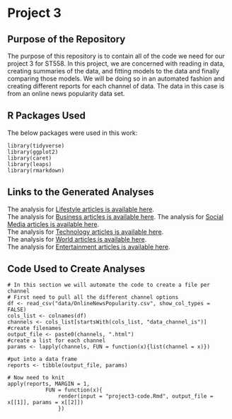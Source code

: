 # Project 3

## Purpose of the Repository

The purpose of this repository is to contain all of the code we need for our project 3 for ST558. In this project, we are concerned with reading in data,
creating summaries of the data, and fitting models to the data and finally comparing those models. We will be doing so in an automated fashion and creating
different reports for each channel of data. The data in this case is from an online news popularity data set.

## R Packages Used
The below packages were used in this work:

```
library(tidyverse)
library(ggplot2)
library(caret)
library(leaps)
library(rmarkdown)
```
    
## Links to the Generated Analyses
The analysis for [Lifestyle articles is available here](../tree/data_channel_is_lifestyle.html).  
The analysis for [Business articles is available here](../tree/data_channel_is_bus.html).
The analysis for [Social Media articles is available here](../tree/data_channel_is_socmed.html).  
The analysis for [Technology articles is available here](../tree/data_channel_is_tech.html).  
The analysis for [World articles is available here](../tree/data_channel_is_world.html).  
The analysis for [Entertainment articles is available here](../tree/data_channel_is_entertainment.html).  


## Code Used to Create Analyses
```{r setup, eval = FALSE}
# In this section we will automate the code to create a file per channel
# First need to pull all the different channel options
df <- read_csv("data/OnlineNewsPopularity.csv", show_col_types = FALSE)
cols_list <- colnames(df)
channels <- cols_list[startsWith(cols_list, "data_channel_is")]
#create filenames
output_file <- paste0(channels, ".html")
#create a list for each channel
params <- lapply(channels, FUN = function(x){list(channel = x)})

#put into a data frame 
reports <- tibble(output_file, params)

# Now need to knit
apply(reports, MARGIN = 1, 
            FUN = function(x){
                render(input = "project3-code.Rmd", output_file = x[[1]], params = x[[2]])
                })

```
